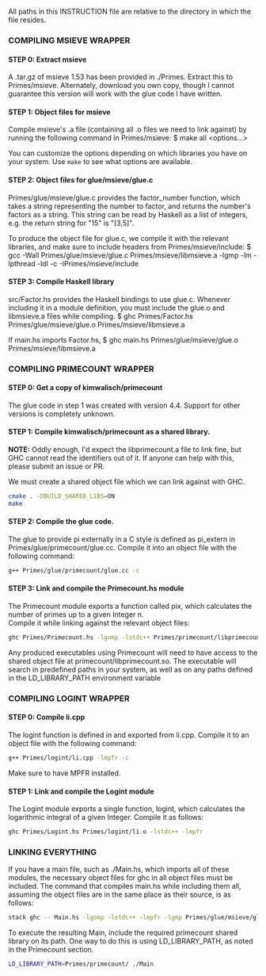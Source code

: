 All paths in this INSTRUCTION file are relative to the directory in which the
file resides.

### COMPILING MSIEVE WRAPPER

#### STEP 0: Extract msieve
A .tar.gz of msieve 1.53 has been provided in ./Primes. Extract this to
Primes/msieve.
Alternately, download you own copy, though I cannot guarantee this version will
work with the glue code I have written.

#### STEP 1: Object files for msieve
Compile msieve's .a file (containing all .o files we need to link against)
by running the following command in Primes/msieve: 
$ make all <options...>

You can customize the options depending on which libraries you have on your
system. Use `make` to see what options are available.

#### STEP 2: Object files for glue/msieve/glue.c
Primes/glue/msieve/glue.c provides the factor_number function, which takes a string representing
the number to factor, and returns the number's factors as a string.
This string can be read by Haskell as a list of integers, e.g. the return
string for "15" is "[3,5]".

To produce the object file for glue.c, we compile it with the relevant
libraries, and make sure to include headers from Primes/msieve/include:
$ gcc -Wall Primes/glue/msieve/glue.c Primes/msieve/libmsieve.a -lgmp -lm -lpthread -ldl -c -IPrimes/msieve/include

#### STEP 3: Compile Haskell library
src/Factor.hs provides the Haskell bindings to use glue.c. Whenever including
it in a module definition, you must include the glue.o and libmsieve.a files
while compiling.
$ ghc Primes/Factor.hs Primes/glue/msieve/glue.o Primes/msieve/libmsieve.a

If main.hs imports Factor.hs,
$ ghc main.hs Primes/glue/msieve/glue.o Primes/msieve/libmsieve.a

### COMPILING PRIMECOUNT WRAPPER

#### STEP 0: Get a copy of kimwalisch/primecount
The glue code in step 1 was created with version 4.4. Support for other
versions is completely unknown.

#### STEP 1: Compile kimwalisch/primecount as a shared library.
**NOTE:** Oddly enough, I'd expect the libprimecount.a file to link fine, but GHC
cannot read the identifiers out of it. If anyone can help with this, please
submit an issue or PR.

We must create a shared object file which we can link against with GHC.
```sh
cmake . -DBUILD_SHARED_LIBS=ON
make
```

#### STEP 2: Compile the glue code.
The glue to provide pi externally in a C style is defined as pi_extern in
Primes/glue/primecount/glue.cc. Compile it into an object file with the following command:
```sh
g++ Primes/glue/primecount/glue.cc -c
```

#### STEP 3: Link and compile the Primecount.hs module
The Primecount module exports a function called pix, which calculates the
number of primes up to a given Integer n.  
Compile it while linking against the relevant object files:
```sh
ghc Primes/Primecount.hs -lgomp -lstdc++ Primes/primecount/libprimecount.so Primes/glue/primecount/glue.o -optl-fexceptions
```

Any produced executables using Primecount will need to have access to the
shared object file at primecount/libprimecount.so. The executable will search
in predefined paths in your system, as well as on any paths defined in the
LD_LIBRARY_PATH environment variable

### COMPILING LOGINT WRAPPER

#### STEP 0: Compile li.cpp
The logint function is defined in and exported from li.cpp. Compile it to an
object file with the following command:
```sh
g++ Primes/logint/li.cpp -lmpfr -c
```

Make sure to have MPFR installed.

#### STEP 1: Link and compile the Logint module
The Logint module exports a single function, logint, which calculates the
logarithmic integral of a given Integer.
Compile it as follows:
```sh
ghc Primes/Logint.hs Primes/logint/li.o -lstdc++ -lmpfr
```

### LINKING EVERYTHING

If you have a main file, such as ./Main.hs, which imports all of these modules,
the necessary object files for ghc in all object files must be included.  The
command that compiles main.hs while including them all, assuming the object
files are in the same place as their source, is as follows:
```sh
stack ghc -- Main.hs -lgomp -lstdc++ -lmpfr -lgmp Primes/glue/msieve/glue.o Primes/msieve/libmsieve.a Primes/primecount/libprimecount.so Primes/glue/primecount/glue.o Primes/logint/li.o -optl-fexceptions
```

To execute the resulting Main, include the required primecount shared library
on its path. One way to do this is using LD_LIBRARY_PATH, as noted in the
Primecount section.
```sh
LD_LIBRARY_PATH=Primes/primecount/ ./Main
```

